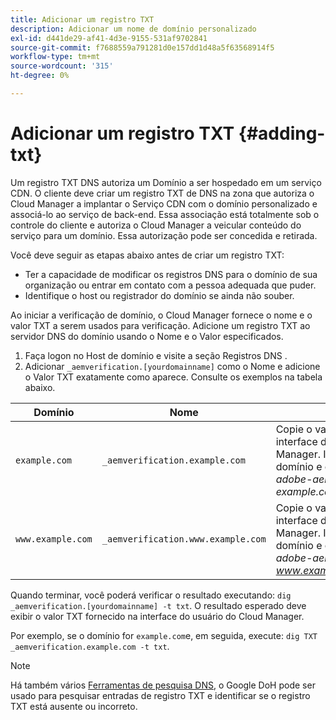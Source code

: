 ```yaml
---
title: Adicionar um registro TXT
description: Adicionar um nome de domínio personalizado
exl-id: d441de29-af41-4d3e-9155-531af9702841
source-git-commit: f7688559a791281d0e157dd1d48a5f63568914f5
workflow-type: tm+mt
source-wordcount: '315'
ht-degree: 0%

---
```


# Adicionar um registro TXT {#adding-txt}

Um registro TXT DNS autoriza um Domínio a ser hospedado em um serviço CDN. O cliente deve criar um registro TXT de DNS na zona que autoriza o Cloud Manager a implantar o Serviço CDN com o domínio personalizado e associá-lo ao serviço de back-end. Essa associação está totalmente sob o controle do cliente e autoriza o Cloud Manager a veicular conteúdo do serviço para um domínio. Essa autorização pode ser concedida e retirada.

Você deve seguir as etapas abaixo antes de criar um registro TXT:

* Ter a capacidade de modificar os registros DNS para o domínio de sua organização ou entrar em contato com a pessoa adequada que puder.
* Identifique o host ou registrador do domínio se ainda não souber.

Ao iniciar a verificação de domínio, o Cloud Manager fornece o nome e o valor TXT a serem usados para verificação. Adicione um registro TXT ao servidor DNS do domínio usando o Nome e o Valor especificados.

1. Faça logon no Host de domínio e visite a seção Registros DNS .
1. Adicionar `_aemverification.[yourdomainname]` como o Nome e adicione o Valor TXT exatamente como aparece.
Consulte os exemplos na tabela abaixo.

| Domínio | Nome | Valor TXT |
|--- |--- |---|
| `example.com` | `_aemverification.example.com` | Copie o valor inteiro exibido na interface do usuário do Cloud Manager. Isso é específico para o domínio e o ambiente . Por exemplo:<br>*adobe-aem-verify=<br>example.com/[programa]/[env]/..* |
| `www.example.com` | `_aemverification.www.example.com` | Copie o valor inteiro exibido na interface do usuário do Cloud Manager. Isso é específico para o domínio e o ambiente . Por exemplo:<br>*adobe-aem-verify=<br>www.example.com/[programa]/[env]/..* |

Quando terminar, você poderá verificar o resultado executando: `dig _aemverification.[yourdomainname] -t txt`.
O resultado esperado deve exibir o valor TXT fornecido na interface do usuário do Cloud Manager.

Por exemplo, se o domínio for `example.com`e, em seguida, execute: `dig TXT _aemverification.example.com -t txt`.

>[!NOTE]
>Há também vários [Ferramentas de pesquisa DNS](https://www.ultratools.com/tools/dnsLookup), o Google DoH pode ser usado para pesquisar entradas de registro TXT e identificar se o registro TXT está ausente ou incorreto.
